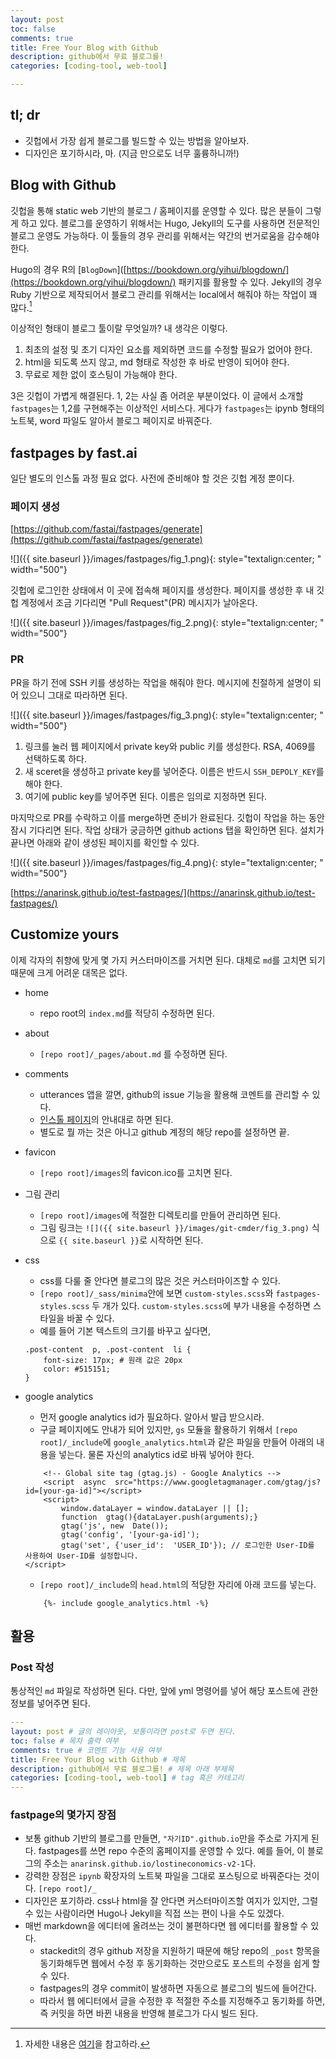 ```yaml
---
layout: post
toc: false
comments: true
title: Free Your Blog with Github
description: github에서 무료 블로그를! 
categories: [coding-tool, web-tool]

---
```


## tl; dr 

* 깃헙에서 가장 쉽게 블로그를 빌드할 수 있는 방법을 알아보자. 
* 디자인은 포기하시라, 마. (지금 만으로도 너무 훌륭하니까!)

## Blog with Github 

깃헙을 통해 static web 기반의 블로그 / 홈페이지를 운영할 수 있다. 많은 분들이 그렇게 하고 있다. 블로그를 운영하기 위해서는 Hugo, Jekyll의 도구를 사용하면 전문적인 블로그 운영도 가능하다. 이 툴들의 경우 관리를 위해서는 약간의 번거로움을 감수해야 한다. 

Hugo의 경우 R의 [`BlogDown`]([https://bookdown.org/yihui/blogdown/](https://bookdown.org/yihui/blogdown/) 패키지를 활용할 수 있다. Jekyll의 경우 Ruby 기반으로 제작되어서 블로그 관리를 위해서는 local에서 해줘야 하는 작업이 꽤 많다.[^1]

[^1]: 자세한 내용은 [여기](https://help.github.com/en/github/working-with-github-pages/setting-up-a-github-pages-site-with-jekyll)을 참고하라.  

이상적인 형태이 블로그 툴이랄 무엇일까? 내 생각은 이렇다. 

1. 최초의 설정 및 초기 디자인 요소를 제외하면 코드를 수정할 필요가 없어야 한다.
2. html을 되도록 쓰지 않고, md 형태로 작성한 후 바로 반영이 되어야 한다. 
3.  무료로 제한 없이 호스팅이 가능해야 한다. 

3은 깃헙이 가볍게 해결된다. 1, 2는 사실 좀 어려운 부분이었다. 이 글에서 소개할 `fastpages`는 1,2를 구현해주는 이상적인 서비스다. 게다가 `fastpages`는 ipynb 형태의 노트북, word 파일도 알아서 블로그 페이지로 바꿔준다.

## fastpages by fast.ai 

일단 별도의 인스톨 과정 필요 없다. 사전에 준비해야 할 것은 깃헙 계정 뿐이다. 

### 페이지 생성 

[https://github.com/fastai/fastpages/generate](https://github.com/fastai/fastpages/generate)

![]({{ site.baseurl }}/images/fastpages/fig_1.png){: style="textalign:center; " width="500"}


깃헙에 로그인한 상태에서 이 곳에 접속해 페이지를 생성한다. 페이지를 생성한 후 내 깃헙 계정에서 조금 기다리면 "Pull Request"(PR) 메시지가 날아온다. 

![]({{ site.baseurl }}/images/fastpages/fig_2.png){: style="textalign:center; " width="500"}

### PR

PR을 하기 전에 SSH 키를 생성하는 작업을 해줘야 한다. 메시지에 친절하게 설명이 되어 있으니 그대로 따라하면 된다. 

![]({{ site.baseurl }}/images/fastpages/fig_3.png){: style="textalign:center; " width="500"}

1. 링크를 눌러 웹 페이지에서 private key와 public 키를 생성한다. RSA, 4069를 선택하도록 하다. 
2. 새 sceret을 생성하고 private key를 넣어준다. 이름은 반드시 `SSH_DEPOLY_KEY`를 해야 한다. 
3. 여기에 public key를 넣어주면 된다. 이름은 임의로 지정하면 된다. 

마지막으로 PR를 수락하고 이를 merge하면 준비가 완료된다. 깃헙이 작업을 하는 동안 잠시 기다리면 된다. 작업 상태가 궁금하면 github actions 탭을 확인하면 된다. 설치가 끝나면 아래와 같이 생성된 페이지를 확인할 수 있다. 

![]({{ site.baseurl }}/images/fastpages/fig_4.png){: style="textalign:center; " width="500"}

[https://anarinsk.github.io/test-fastpages/](https://anarinsk.github.io/test-fastpages/)

## Customize yours 

이제 각자의 취향에 맞게 몇 가지 커스터마이즈를 거치면 된다. 대체로 `md`를 고치면 되기 때문에 크게 어려운 대목은 없다. 

-  home
	- repo root의 `index.md`를 적당히 수정하면 된다. 

- about
	- `[repo root]/_pages/about.md` 를 수정하면 된다. 
 
- comments 
	- utterances 앱을 깔면, github의 issue 기능을 활용해 코멘트를 관리할 수 있다. 
	- [인스톨 페이지](ttps://github.com/apps/utterances)의 안내대로 하면 된다. 
	- 별도로 뭘 까는 것은 아니고 github 계정의 해당 repo를 설정하면 끝. 

- favicon 
	- `[repo root]/images`의 favicon.ico를 고치면 된다. 
 
- 그림 관리 
	- `[repo root]/images`에 적절한 디렉토리를 만들어 관리하면 된다. 
	- 그림 링크는 `![]({{ site.baseurl }}/images/git-cmder/fig_3.png)` 식으로 `{{ site.baseurl }}`로 시작하면 된다. 

- css 
	- css를 다룰 줄 안다면 블로그의 많은 것은 커스터마이즈할 수 있다. 
	- `[repo root]/_sass/minima`안에 보면 `custom-styles.scss`와 `fastpages-styles.scss` 두 개가 있다. `custom-styles.scss`에 부가 내용을 수정하면 스타일을 바꿀 수 있다. 
	- 예를 들어 기본 텍스트의 크기를 바꾸고 싶다면, 
	```
	.post-content  p, .post-content  li {
		font-size: 17px; # 원래 값은 20px
		color: #515151;
	}
	```
- google analytics 
	- 먼저 google analytics id가 필요하다. 알아서 발급 받으시라.  
	- 구글 페이지에도 안내가 되어 있지만, `gs` 모듈을 활용하기 위해서 `[repo root]/_include`에 `google_analytics.html`과 같은 파일을 만들어 아래의 내용을 넣는다. 물론 자신의 analytics id로 바꿔 넣어야 한다. 
	```
		<!-- Global site tag (gtag.js) - Google Analytics -->
		<script  async  src="https://www.googletagmanager.com/gtag/js?id=[your-ga-id]"></script>
		<script>
			window.dataLayer = window.dataLayer || [];
			function  gtag(){dataLayer.push(arguments);}
			gtag('js', new  Date());
			gtag('config', '[your-ga-id]');
			gtag('set', {'user_id':  'USER_ID'}); // 로그인한 User-ID를 사용하여 User-ID를 설정합니다.
	</script>
	```
	- `[repo root]/_include`의 `head.html`의 적당한 자리에 아래 코드를 넣는다. 

	```
		{%- include google_analytics.html -%}
	```

## 활용 

### Post 작성 

통상적인 `md` 파일로 작성하면 된다. 다만, 앞에 yml 명령어를 넣어 해당 포스트에 관한 정보를 넣어주면 된다. 

```yml 
---
layout: post # 글의 레이아웃, 보통이라면 post로 두면 된다. 
toc: false # 목차 출력 여부 
comments: true # 코멘트 기능 사용 여부 
title: Free Your Blog with Github # 제목 
description: github에서 무료 블로그를! # 제목 아래 부제목 
categories: [coding-tool, web-tool] # tag 혹은 카테고리 
---
```

### fastpage의 몇가지 장점 

* 보통 github 기반의 블로그를 만들면, `"자기ID".github.io`만을 주소로 가지게 된다. fastpages를 쓰면 repo 수준의 홈페이지를 운영할 수 있다. 예를 들어, 이 블로그의 주소는 `anarinsk.github.io/lostineconomics-v2-1`다. 
* 강력한 장점은 `ipynb` 확장자의 노트북 파일을 그대로 포스팅으로 바꿔준다는 것이다. `[repo root]/_` 
* 디자인은 포기하라. css나 html을 잘 안다면 커스터마이즈할 여지가 있지만, 그럴 수 있는 사람이라면 Hugo나 Jekyll을 직접 쓰는 편이 나을 수도 있겠다. 
* 매번 markdown을 에디터에 올려쓰는 것이 불편하다면 웹 에디터를 활용할 수 있다. 
	* stackedit의 경우 github 저장을 지원하기 때문에 해당 repo의 `_post` 항목을 동기화해두면 웹에서 수정 후 동기화하는 것만으로도 포스트의 수정을 쉽게 할 수 있다. 
	* fastpages의 경우 commit이 발생하면 자동으로 블로그의 빌드에 들어간다. 
	* 따라서 웹 에디터에서 글을 수정한 후 적절한 주소를 지정해주고 동기화를 하면, 즉 커밋을 하면 바뀐 내용을 반영해 블로그가 다시 빌드 된다. 
<!--stackedit_data:
eyJoaXN0b3J5IjpbLTE1NjA5MTg3NzUsMTI1MjIwMDczN119
-->